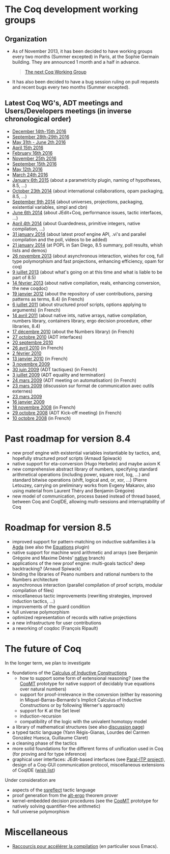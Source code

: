 The Coq development working groups
==================================

Organization
------------

-   As of November 2013, it has been decided to have working groups every two months (Summer excepted) in Paris, at the Sophie Germain building. They are announced 1 month and a half in advance.

    > [The next Coq Working Group](NextCoqWG)

-   It has also been decided to have a bug session ruling on pull requests and recent bugs every two months (Summer excepted).

Latest Coq WG's, ADT meetings and Users/Developers meetings (in inverse chronological order)
--------------------------------------------------------------------------------------------

-   [December 14th-15th 2016](CoqWG20161214)
-   [September 28th-29th 2016](CoqWG20160928)
-   [May 31th - June 2th 2016](CoqWG20160531)
-   [April 15th 2016](CoqWG20160415)
-   [February 16th 2016](CoqWG20160216)
-   [November 25th 2016](CoqWG20151125)
-   [September 15th 2016](CoqWG20150915)
-   [May 12th 2016](CoqWG20150512)
-   [March 24th 2016](CoqWG20150324)
-   [January 6th 2015](CoqWG20150106) (about a parametricity plugin, naming of hypotheses, 8.5, ...)
-   [October 23th 2014](CoqWG20141023) (about international collaborations, opam packaging, 8.5, ...)
-   [September 9th 2014](CoqWG20140905) (about universes, projections, packaging, existential variables, simpl and cbn)
-   [June 6th 2014](CoqWG20140606) (about JEdit+Coq, performance issues, tactic interfaces, ...)
-   [April 4th 2014](CoqWG20140404) (about Guardedness, primitive integers, native compilation, ...)
-   [31 january 2014](CoqWG20140131) (about latest proof engine API, .vi's and parallel compilation and the poll, videos to be added)
-   [21 january 2014](http://www.irisa.fr/celtique/pichardie/cuw2014/) (at POPL in San Diego, 8.5 summary, poll results, whish lists and demos)
-   [26 novembre 2013](CRGTCoq20131126) (about asynchronous interaction, wishes for coq, full type polymorphism and fast projections, enhancing efficiency, opam for coq)
-   [9 juillet 2013](CRGTCoq20130709) (about what's going on at this time and what is liable to be part of 8.5)
-   [14 février 2013](CRGTCoq20130214) (about native compilation, reals, enhancing conversion, the new coqdoc)
-   [19 janvier 2012](CRGTCoq20120119) (about the repository of user contributions, parsing patterns as terms, 8.4) (in French)
-   [6 juillet 2011](CRGTCoq20110706) (about structured proof scripts, options applying to arguments) (in French)
-   [14 avril 2011](CRGTCoq20110414) (about native ints, native arrays, native compilation, numbers library, containers library, ergo decision procedure, other libraries, 8.4)
-   [17 décembre 2010](CRGTCoq20101217) (about the Numbers library) (in French)
-   [27 octobre 2010](http://coq.inria.fr/files/summary-27oct2010.txt) (ADT interfaces)
-   [20 septembre 2010](CRGTCoq20100920)
-   [26 avril 2010](CRGTCoq20100426) (in French)
-   [2 février 2010](CRADT20100202)
-   [13 janvier 2010](CRGTCoq20100113) (in French)
-   [3 novembre 2009](CRGTCoq20091103)
-   [30 juin 2009](CRADT20090630) (ADT tactiques) (in French)
-   [3 juillet 2009](CRGTCoq20090704) (ADT equality and termination)
-   [24 mars 2009](CRADT20090324) (ADT meeting on automatisation) (in French)
-   [23 mars 2009](CRADTCommunication20090323) (discussion sur format de communication avec outils externes)
-   [23 mars 2009](CRGTCoq20090323)
-   [16 janvier 2009](CRGTCoq20090116)
-   [18 novembre 2008](CRGTCoq20081118) (in French)
-   [29 octobre 2008](CRADT20081029) (ADT Kick-off meeting) (in French)
-   [10 octobre 2008](CRGTCoq20081010) (in French)

Past roadmap for version 8.4
============================

-   new proof engine with existential variables instantiable by tactics, and, hopefully structured proof scripts (Arnaud Spiwack)
-   native support for eta-conversion (Hugo Herbelin) and maybe axiom K
-   new comprehensive abstract library of numbers, specifying standard arithmetical operations (including power, square root, log, ...) and standard bitwise operations (shift, logical and, or, xor, ...) (Pierre Letouzey, carrying on preliminary works from Evgeny Makarov, also using material from Laurent Théry and Benjamin Grégoire)
-   new model of communication, process based instead of thread based, between Coq and CoqIDE, allowing multi-sessions and interruptability of Coq

Roadmap for version 8.5
=======================

-   improved support for pattern-matching on inductive subfamilies à la [Agda](http://appserv.cs.chalmers.se/users/ulfn/wiki/agda.php) (see also the [Equations](http://mattam.org/research/coq/equations.en.html) plugin)
-   native support for machine word arithmetic and arrays (see Benjamin Grégoire and Maxime Dénès' [native](https://gforge.inria.fr/scm/viewvc.php/branches/native/?root=coq) branch)
-   applications of the new proof engine: multi-goals tactics? deep backtracking? (Arnaud Spiwack)
-   binding the libraries of Peano numbers and rational numbers to the Numbers architecture
-   asynchronous interaction (parallel compilation of proof scripts, modular compilation of files)
-   miscellaneous tactic improvements (rewriting strategies, improved induction tactics, ...)
-   improvements of the guard condition
-   full universe polymorphism
-   optimized representation of records with native projections
-   a new infrastructure for user contributions
-   a reworking of coqdoc (François Ripault)

The future of Coq
=================

In the longer term, we plan to investigate

-   foundations of the [Calculus of Inductive Constructions](TheoryBehindCoq)
    -   how to support some form of extensional reasoning? (see the [CoqMT](http://pierre-yves.strub.nu/research/coqmt/) prototype for native support of decidably true equations over natural numbers)
    -   support for proof-irrelevance in the conversion (either by reasoning in Miquel-Barras-Bernardo's Implicit Calculus of Inductive Constructions or by following Werner's approach)
    -   support for K at the Set level
    -   induction-recursion
    -   compatibility of the logic with the univalent homotopy model
-   a library of mathematical structures (see also [discussion page](ReflectionOnStandardLibrary))
-   a typed tactic language (Yann Régis-Gianas, Lourdes del Carmen González Huesca, Guillaume Claret)
-   a cleaning phase of the tactics
-   more solid foundations for the different forms of unification used in Coq (for proving and for type inference)
-   graphical user interfaces: JEdit-based interfaces (see [Paral-ITP project](https://www.lri.fr/~wolff/projects/ANR-Paral-ITP/)), design of a Coq-GUI communication protocol, miscellaneous extensions of CoqIDE ([wish list](CoqIDEWishes))

Under consideration are

-   aspects of the [ssreflect](http://www.msr-inria.inria.fr/Projects/math-components) tactic language
-   proof generation from the [alt-ergo](http://ergo.lri.fr) theorem prover
-   kernel-embedded decision procedures (see the [CoqMT](http://pierre-yves.strub.nu/research/coqmt/) prototype for natively solving quantifier-free arithmetic)
-   full universe polymorphism

Miscellaneous
=============

-   [Raccourcis pour accélérer la compilation](RaccourcisPourDevelopperSousEmacs) (en particulier sous Emacs).


